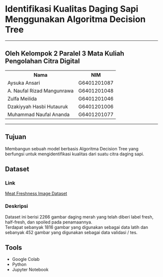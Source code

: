 # Identifikasi Kualitas Daging Sapi Menggunakan Algoritma Decision Tree
---
## Oleh Kelompok 2 Paralel 3 Mata Kuliah Pengolahan Citra Digital
<table>
    <tr>
        <th>Nama</th>
        <th>NIM</th>
    </tr>
    <tr>
        <td>Aysuka Ansari</td>
        <td>G6401201087</td>
    </tr>
    <tr>
        <td>A. Naufal Rizad Mangunrawa</td>
        <td>G6401201048</td>
    </tr>
    <tr>
        <td>Zulfa Meilida</td>
        <td>G6401201046</td>
    </tr>
    <tr>
        <td>Dzakiyyah Hasbi Hutauruk</td>
        <td>G6401201006</td>
    </tr>
    <tr>
        <td>Muhammad Naufal Ananda</td>
        <td>G6401201077</td>
    </tr>
</table>

---

## Tujuan
Membangun sebuah model berbasis Algoritma Decision Tree yang berfungsi untuk mengidentifikasi kualitas dari suatu citra daging sapi.

## Dataset
### Link
[Meat Freshness Image Dataset](https://www.kaggle.com/datasets/vinayakshanawad/meat-freshness-image-dataset)
### Deskripsi
Dataset ini berisi 2266 gambar daging merah yang telah diberi label fresh, half-fresh, dan spoiled pada penamaannya.  
Terdapat sebanyak 1816 gambar yang digunakan sebagai data latih dan sebanyak 452 gambar yang digunakan sebagai data validasi / tes.  
## Tools
- Google Colab
- Python
- Jupyter Notebook